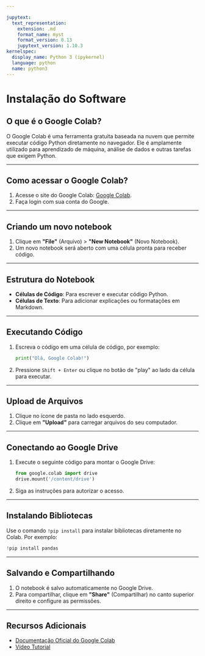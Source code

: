 ```yaml
---

jupytext:
  text_representation:
    extension: .md
    format_name: myst
    format_version: 0.13
    jupytext_version: 1.10.3
kernelspec:
  display_name: Python 3 (ipykernel)
  language: python
  name: python3
---
```


# Instalação do Software

## O que é o Google Colab?

O Google Colab é uma ferramenta gratuita baseada na nuvem que permite executar código Python diretamente no navegador. Ele é amplamente utilizado para aprendizado de máquina, análise de dados e outras tarefas que exigem Python.

---

## Como acessar o Google Colab?

1. Acesse o site do Google Colab: [Google Colab](https://colab.research.google.com/).
2. Faça login com sua conta do Google.

---

## Criando um novo notebook

1. Clique em **"File"** (Arquivo) > **"New Notebook"** (Novo Notebook).
2. Um novo notebook será aberto com uma célula pronta para receber código.

---

## Estrutura do Notebook

- **Células de Código**: Para escrever e executar código Python.
- **Células de Texto**: Para adicionar explicações ou formatações em Markdown.

---

## Executando Código

1. Escreva o código em uma célula de código, por exemplo:
   ```python
   print("Olá, Google Colab!")
   ```
2. Pressione `Shift + Enter` ou clique no botão de "play" ao lado da célula para executar.

---

## Upload de Arquivos

1. Clique no ícone de pasta no lado esquerdo.
2. Clique em **"Upload"** para carregar arquivos do seu computador.

---

## Conectando ao Google Drive

1. Execute o seguinte código para montar o Google Drive:
   ```python
   from google.colab import drive
   drive.mount('/content/drive')
   ```
2. Siga as instruções para autorizar o acesso.

---

## Instalando Bibliotecas

Use o comando `!pip install` para instalar bibliotecas diretamente no Colab. Por exemplo:
```python
!pip install pandas
```

---

## Salvando e Compartilhando

1. O notebook é salvo automaticamente no Google Drive.
2. Para compartilhar, clique em **"Share"** (Compartilhar) no canto superior direito e configure as permissões.

---

## Recursos Adicionais

- [Documentação Oficial do Google Colab](https://colab.research.google.com/notebooks/intro.ipynb)
- [Vídeo Tutorial](https://www.youtube.com/embed/UCb-b82tzLo?)

```{video} https://www.youtube.com/embed/UCb-b82tzLo?
```

